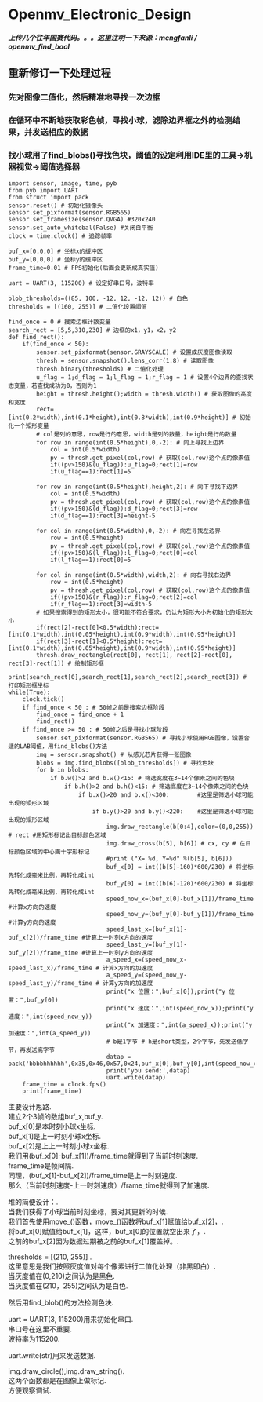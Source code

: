 # Openmv_Electronic_Design
##### 上传几个往年国赛代码。。。这里注明一下来源：mengfanli / openmv_find_bool 
## 重新修订一下处理过程
### 先对图像二值化，然后精准地寻找一次边框
### 在循环中不断地获取彩色帧，寻找小球，滤除边界框之外的检测结果，并发送相应的数据
### 找小球用了find_blobs()寻找色块，阈值的设定利用IDE里的工具->机器视觉->阈值选择器
```
import sensor, image, time, pyb
from pyb import UART
from struct import pack
sensor.reset() # 初始化摄像头
sensor.set_pixformat(sensor.RGB565)
sensor.set_framesize(sensor.QVGA) #320x240
sensor.set_auto_whitebal(False) #关闭白平衡
clock = time.clock() # 追踪帧率

buf_x=[0,0,0] # 坐标x的缓冲区
buf_y=[0,0,0] # 坐标y的缓冲区
frame_time=0.01 # FPS初始化(后面会更新成真实值)

uart = UART(3, 115200) # 设定好串口号，波特率

blob_thresholds=((85, 100, -12, 12, -12, 12)) # 白色
thresholds = [(160, 255)] # 二值化设置阈值

find_once = 0 # 搜索边框计数变量
search_rect = [5,5,310,230] # 边框的x1，y1，x2，y2
def find_rect():
    if(find_once < 50):
        sensor.set_pixformat(sensor.GRAYSCALE) # 设置成灰度图像读取
        thresh = sensor.snapshot().lens_corr(1.8) # 读取图像
        thresh.binary(thresholds) # 二值化处理
        u_flag = 1;d_flag = 1;l_flag = 1;r_flag = 1 # 设置4个边界的查找状态变量，若查找成功为0，否则为1
        height = thresh.height();width = thresh.width() # 获取图像的高度和宽度
        rect=[int(0.2*width),int(0.1*height),int(0.8*width),int(0.9*height)] # 初始化一个矩形变量
        # col是列的意思，row是行的意思，width是列的数量，height是行的数量
        for row in range(int(0.5*height),0,-2): # 向上寻找上边界
            col = int(0.5*width)
            pv = thresh.get_pixel(col,row) # 获取(col,row)这个点的像素值
            if((pv>150)&(u_flag)):u_flag=0;rect[1]=row
            if(u_flag==1):rect[1]=5
                
        for row in range(int(0.5*height),height,2): # 向下寻找下边界
            col = int(0.5*width)
            pv = thresh.get_pixel(col,row) # 获取(col,row)这个点的像素值
            if((pv>150)&(d_flag)):d_flag=0;rect[3]=row
            if(d_flag==1):rect[3]=height-5
                
        for col in range(int(0.5*width),0,-2): # 向左寻找左边界
            row = int(0.5*height)
            pv = thresh.get_pixel(col,row) # 获取(col,row)这个点的像素值
            if((pv>150)&(l_flag)):l_flag=0;rect[0]=col
            if(l_flag==1):rect[0]=5
                
        for col in range(int(0.5*width),width,2): # 向右寻找右边界
            row = int(0.5*height)
            pv = thresh.get_pixel(col,row) # 获取(col,row)这个点的像素值
            if((pv>150)&(r_flag)):r_flag=0;rect[2]=col
            if(r_flag==1):rect[3]=width-5
        # 如果搜索得到的矩形太小，很可能不符合要求，仍认为矩形大小为初始化的矩形大小
        if(rect[2]-rect[0]<0.5*width):rect=[int(0.1*width),int(0.05*height),int(0.9*width),int(0.95*height)]
        if(rect[3]-rect[1]<0.5*height):rect=[int(0.1*width),int(0.05*height),int(0.9*width),int(0.95*height)]
        thresh.draw_rectangle(rect[0], rect[1], rect[2]-rect[0], rect[3]-rect[1]) # 绘制矩形框
        print(search_rect[0],search_rect[1],search_rect[2],search_rect[3]) # 打印矩形框坐标
while(True):
    clock.tick()
    if find_once < 50 : # 50帧之前是搜索边框阶段
        find_once = find_once + 1
        find_rect()
    if find_once >= 50 : # 50帧之后是寻找小球阶段
        sensor.set_pixformat(sensor.RGB565) # 寻找小球使用RGB图像，设置合适的LAB阈值，用find_blobs()方法
        img = sensor.snapshot() # 从感光芯片获得一张图像
        blobs = img.find_blobs([blob_thresholds]) # 寻找色块
        for b in blobs:
            if b.w()>2 and b.w()<15: # 筛选宽度在3~14个像素之间的色块
                if b.h()>2 and b.h()<15: # 筛选高度在3~14个像素之间的色块
                    if b.x()>20 and b.x()<300:        #这里是筛选小球可能出现的矩形区域
                        if b.y()>20 and b.y()<220:    #这里是筛选小球可能出现的矩形区域
                            img.draw_rectangle(b[0:4],color=(0,0,255)) # rect #用矩形标记出目标颜色区域
                            img.draw_cross(b[5], b[6]) # cx, cy # 在目标颜色区域的中心画十字形标记
                            #print ("X= %d, Y=%d" %(b[5], b[6]))
                            buf_x[0] = int((b[5]-160)*600/230) # 将坐标先转化成毫米比例，再转化成int
                            buf_y[0] = int((b[6]-120)*600/230) # 将坐标先转化成毫米比例，再转化成int
                            speed_now_x=(buf_x[0]-buf_x[1])/frame_time #计算x方向的速度
                            speed_now_y=(buf_y[0]-buf_y[1])/frame_time #计算y方向的速度
                            speed_last_x=(buf_x[1]-buf_x[2])/frame_time #计算上一时刻x方向的速度
                            speed_last_y=(buf_y[1]-buf_y[2])/frame_time #计算上一时刻y方向的速度
                            a_speed_x=(speed_now_x-speed_last_x)/frame_time # 计算x方向的加速度
                            a_speed_y=(speed_now_y-speed_last_y)/frame_time # 计算y方向的加速度
                            print("x 位置：",buf_x[0]);print("y 位置：",buf_y[0])
                            print("x 速度：",int(speed_now_x));print("y 速度：",int(speed_now_y))
                            print("x 加速度：",int(a_speed_x));print("y 加速度：",int(a_speed_y))
                            # b是1字节 # h是short类型，2个字节，先发送低字节，再发送高字节
                            datap = pack('bbbbhhhhhh',0x35,0x46,0x57,0x24,buf_x[0],buf_y[0],int(speed_now_x),int(speed_now_y),int(a_speed_x),int(a_speed_y))
                            print('you send:',datap)
                            uart.write(datap)
    frame_time = clock.fps()
    print(frame_time)

```

主要设计思路.<br>
建立2个3帧的数组buf_x,buf_y.<br>
buf_x[0]是本时刻小球x坐标.<br>
buf_x[1]是上一时刻小球x坐标.<br>
buf_x[2]是上上一时刻小球x坐标.<br>
我们用(buf_x[0]-buf_x[1])/frame_time就得到了当前时刻速度.<br>
frame_time是帧间隔.<br>
同理，(buf_x[1]-buf_x[2])/frame_time是上一时刻速度.<br>
那么（当前时刻速度-上一时刻速度）/frame_time就得到了加速度.<br>

堆的简便设计：.<br>
当我们获得了小球当前时刻坐标，要对其更新的时候.<br>
我们首先使用move_()函数，move_()函数将buf_x[1]赋值给buf_x[2]，.<br>
将buf_x[0]赋值给buf_x[1]，这样，buf_x[0]的位置就空出来了，.<br>
之前的buf_x[2]因为数据过期被之前的buf_x[1]覆盖掉。.<br>

thresholds = [(210, 255)] .<br>
这里意思是我们按照灰度值对每个像素进行二值化处理（非黑即白）.<br>
当灰度值在(0,210)之间认为是黑色.<br>
当灰度值在(210，255)之间认为是白色.<br>

然后用find_blob()的方法检测色块.<br>

uart = UART(3, 115200)用来初始化串口.<br>
串口号在这里不重要.<br>
波特率为115200.<br>

uart.write(str)用来发送数据.<br>

img.draw_circle(),img.draw_string().<br>
这两个函数都是在图像上做标记.<br>
方便观察调试.<br>

